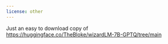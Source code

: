 ```yaml
---
license: other
---
```

Just an easy to download copy of https://huggingface.co/TheBloke/wizardLM-7B-GPTQ/tree/main